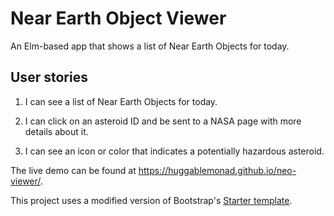 Near Earth Object Viewer
========================
An Elm-based app that shows a list of Near Earth Objects for today.

User stories
------------
1.  I can see a list of Near Earth Objects for today.

2.  I can click on an asteroid ID and be sent to a NASA page with more details
    about it.

3.  I can see an icon or color that indicates a potentially hazardous asteroid.

The live demo can be found at <https://huggablemonad.github.io/neo-viewer/>.

This project uses a modified version of Bootstrap's [Starter
template](https://getbootstrap.com/examples/starter-template/).
